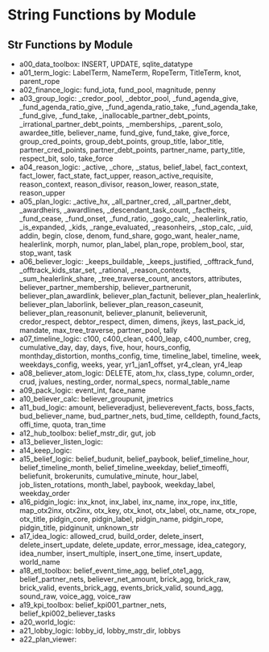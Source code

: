 # String Functions by Module

## Str Functions by Module
- a00_data_toolbox: INSERT, UPDATE, sqlite_datatype
- a01_term_logic: LabelTerm, NameTerm, RopeTerm, TitleTerm, knot, parent_rope
- a02_finance_logic: fund_iota, fund_pool, magnitude, penny
- a03_group_logic: _credor_pool, _debtor_pool, _fund_agenda_give, _fund_agenda_ratio_give, _fund_agenda_ratio_take, _fund_agenda_take, _fund_give, _fund_take, _inallocable_partner_debt_points, _irrational_partner_debt_points, _memberships, _parent_solo, awardee_title, believer_name, fund_give, fund_take, give_force, group_cred_points, group_debt_points, group_title, labor_title, partner_cred_points, partner_debt_points, partner_name, party_title, respect_bit, solo, take_force
- a04_reason_logic: _active, _chore, _status, belief_label, fact_context, fact_lower, fact_state, fact_upper, reason_active_requisite, reason_context, reason_divisor, reason_lower, reason_state, reason_upper
- a05_plan_logic: _active_hx, _all_partner_cred, _all_partner_debt, _awardheirs, _awardlines, _descendant_task_count, _factheirs, _fund_cease, _fund_onset, _fund_ratio, _gogo_calc, _healerlink_ratio, _is_expanded, _kids, _range_evaluated, _reasonheirs, _stop_calc, _uid, addin, begin, close, denom, fund_share, gogo_want, healer_name, healerlink, morph, numor, plan_label, plan_rope, problem_bool, star, stop_want, task
- a06_believer_logic: _keeps_buildable, _keeps_justified, _offtrack_fund, _offtrack_kids_star_set, _rational, _reason_contexts, _sum_healerlink_share, _tree_traverse_count, ancestors, attributes, believer_partner_membership, believer_partnerunit, believer_plan_awardlink, believer_plan_factunit, believer_plan_healerlink, believer_plan_laborlink, believer_plan_reason_caseunit, believer_plan_reasonunit, believer_planunit, believerunit, credor_respect, debtor_respect, dimen, dimens, jkeys, last_pack_id, mandate, max_tree_traverse, partner_pool, tally
- a07_timeline_logic: c100, c400_clean, c400_leap, c400_number, creg, cumulative_day, day, days, five, hour, hours_config, monthday_distortion, months_config, time, timeline_label, timeline, week, weekdays_config, weeks, year, yr1_jan1_offset, yr4_clean, yr4_leap
- a08_believer_atom_logic: DELETE, atom_hx, class_type, column_order, crud, jvalues, nesting_order, normal_specs, normal_table_name
- a09_pack_logic: event_int, face_name
- a10_believer_calc: believer_groupunit, jmetrics
- a11_bud_logic: amount, believeradjust, believerevent_facts, boss_facts, bud_believer_name, bud_partner_nets, bud_time, celldepth, found_facts, offi_time, quota, tran_time
- a12_hub_toolbox: belief_mstr_dir, gut, job
- a13_believer_listen_logic: 
- a14_keep_logic: 
- a15_belief_logic: belief_budunit, belief_paybook, belief_timeline_hour, belief_timeline_month, belief_timeline_weekday, belief_timeoffi, beliefunit, brokerunits, cumulative_minute, hour_label, job_listen_rotations, month_label, paybook, weekday_label, weekday_order
- a16_pidgin_logic: inx_knot, inx_label, inx_name, inx_rope, inx_title, map_otx2inx, otx2inx, otx_key, otx_knot, otx_label, otx_name, otx_rope, otx_title, pidgin_core, pidgin_label, pidgin_name, pidgin_rope, pidgin_title, pidginunit, unknown_str
- a17_idea_logic: allowed_crud, build_order, delete_insert, delete_insert_update, delete_update, error_message, idea_category, idea_number, insert_multiple, insert_one_time, insert_update, world_name
- a18_etl_toolbox: belief_event_time_agg, belief_ote1_agg, belief_partner_nets, believer_net_amount, brick_agg, brick_raw, brick_valid, events_brick_agg, events_brick_valid, sound_agg, sound_raw, voice_agg, voice_raw
- a19_kpi_toolbox: belief_kpi001_partner_nets, belief_kpi002_believer_tasks
- a20_world_logic: 
- a21_lobby_logic: lobby_id, lobby_mstr_dir, lobbys
- a22_plan_viewer: 